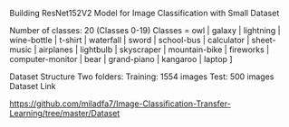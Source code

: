 Building ResNet152V2 Model for Image Classification with Small Dataset

Number of classes: 20 (Classes 0-19) Classes = owl | galaxy | lightning | wine-bottle | t-shirt | waterfall | sword | school-bus | calculator | sheet-music | airplanes | lightbulb | skyscraper | mountain-bike | fireworks | computer-monitor | bear | grand-piano | kangaroo | laptop ]

Dataset Structure Two folders: Training: 1554 images Test: 500 images Dataset Link

https://github.com/miladfa7/Image-Classification-Transfer-Learning/tree/master/Dataset
